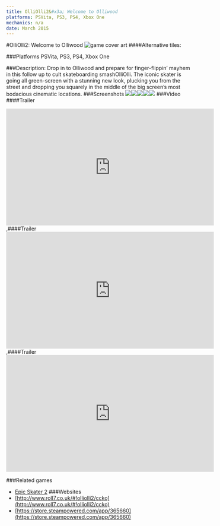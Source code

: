 ```yaml
---
title: OlliOlli2&#x3a; Welcome to Olliwood
platforms: PSVita, PS3, PS4, Xbox One
mechanics: n/a
date: March 2015
---
```

#OlliOlli2: Welcome to Olliwood
![game cover art](//images.igdb.com/igdb/image/upload/t_cover_big/hk2teln855cw5bgjwcpz.jpg "Logo Title Text 1")
####Alternative tiles:

###Platforms
PSVita, PS3, PS4, Xbox One

###Description:
Drop in to Olliwood and prepare for finger-flippin’ mayhem in this follow up to cult skateboarding smashOlliOlli. The iconic skater is going all green-screen with a stunning new look, plucking you from the street and dropping you squarely in the middle of the big screen’s most bodacious cinematic locations.
###Screenshots
<a target="_blank" href="//images.igdb.com/igdb/image/upload/t_cover_big/cfidyughxjwioveqphsn.jpg"><img src="//images.igdb.com/igdb/image/upload/t_thumb/cfidyughxjwioveqphsn.jpg"/></a><a target="_blank" href="//images.igdb.com/igdb/image/upload/t_cover_big/j9koqbrfgxtawloo3bc3.jpg"><img src="//images.igdb.com/igdb/image/upload/t_thumb/j9koqbrfgxtawloo3bc3.jpg"/></a><a target="_blank" href="//images.igdb.com/igdb/image/upload/t_cover_big/qbxahj2asbmb37efuzrt.jpg"><img src="//images.igdb.com/igdb/image/upload/t_thumb/qbxahj2asbmb37efuzrt.jpg"/></a><a target="_blank" href="//images.igdb.com/igdb/image/upload/t_cover_big/uoox93ijrvdcuqrii33s.jpg"><img src="//images.igdb.com/igdb/image/upload/t_thumb/uoox93ijrvdcuqrii33s.jpg"/></a><a target="_blank" href="//images.igdb.com/igdb/image/upload/t_cover_big/eudfufid6r0vlnefomo5.jpg"><img src="//images.igdb.com/igdb/image/upload/t_thumb/eudfufid6r0vlnefomo5.jpg"/></a>
###Video
####Trailer

<iframe width="560" height="315" src="https://www.youtube.com/embed/Vmkspv2Do_s" frameborder="0" allowfullscreen></iframe>
,####Trailer

<iframe width="560" height="315" src="https://www.youtube.com/embed/tnCUw-r68qw" frameborder="0" allowfullscreen></iframe>
,####Trailer

<iframe width="560" height="315" src="https://www.youtube.com/embed/K56SXPKx5pQ" frameborder="0" allowfullscreen></iframe>

###Related games
* [Epic Skater 2](/games/epic-skater-2-71452/)
###Websites
* [http://www.roll7.co.uk/#!olliolli2/ccko](http://www.roll7.co.uk/#!olliolli2/ccko)
* [https://store.steampowered.com/app/365660](https://store.steampowered.com/app/365660)
